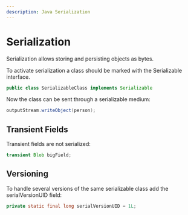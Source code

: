 ```yaml
---
description: Java Serialization
---
```


# Serialization

Serialization allows storing and persisting objects as bytes.

To activate serialization a class should be marked with the Serializable interface.

```java
public class SerializableClass implements Serializable
```

Now the class can be sent through a serializable medium:

```java
outputStream.writeObject(person);
```

## Transient Fields

Transient fields are not serialized:

```java
transient Blob bigField;
```

## Versioning

To handle several versions of the same serializable class add the serialVersionUID field:

```java
private static final long serialVersionUID = 1L;
```



